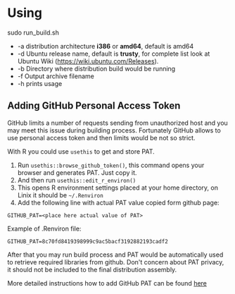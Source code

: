 # Using

sudo run_build.sh 

- -a distribution architecture **i386** or **amd64**, default is amd64
- -d Ubuntu release name, default is **trusty**, for complete list look at Ubuntu Wiki (https://wiki.ubuntu.com/Releases).
- -b Directory where distribution build would be running
- -f Output archive filename
- -h prints usage

## Adding GitHub Personal Access Token

GitHub limits a number of requests sending from unauthorized host and you may meet
this issue during building process.
Fortunately GitHub allows to use personal access token and then limits would be not so strict.

With R you could use `usethis` to get and store PAT.
1. Run `usethis::browse_github_token()`, this command opens your browser 
and generates PAT. Just copy it.
1. And then run `usethis::edit_r_environ()`
1. This opens R environment settings placed at your home directory, 
on Linix it should be `~/.Renviron`
1. Add the following line with actual PAT value copied form github page:
```
GITHUB_PAT=<place here actual value of PAT>
```

Example of .Renviron file:
```
GITHUB_PAT=8c70fd8419398999c9ac5bacf3192882193cadf2
```

After that you may run build process and PAT would be automatically used
to retrieve required libraries from github. 
Don't concern about PAT privacy, it should not be included to the final distribution assembly.


More detailed instructions how to add GitHub PAT
can be found [here](https://happygitwithr.com/github-pat.html#step-by-step)